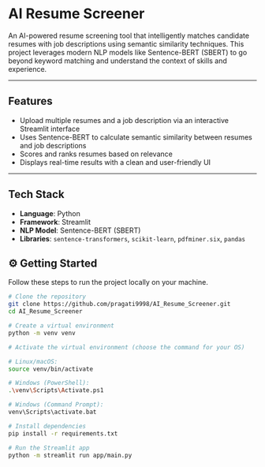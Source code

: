 #  AI Resume Screener

An AI-powered resume screening tool that intelligently matches candidate resumes with job descriptions using semantic similarity techniques. This project leverages modern NLP models like Sentence-BERT (SBERT) to go beyond keyword matching and understand the context of skills and experience.

---

##  Features

- Upload multiple resumes and a job description via an interactive Streamlit interface
- Uses Sentence-BERT to calculate semantic similarity between resumes and job descriptions
- Scores and ranks resumes based on relevance
- Displays real-time results with a clean and user-friendly UI

---

##  Tech Stack

- **Language**: Python
- **Framework**: Streamlit
- **NLP Model**: Sentence-BERT (SBERT)
- **Libraries**: `sentence-transformers`, `scikit-learn`, `pdfminer.six`, `pandas`


## ⚙️ Getting Started

Follow these steps to run the project locally on your machine.

```bash
# Clone the repository
git clone https://github.com/pragati9998/AI_Resume_Screener.git
cd AI_Resume_Screener

# Create a virtual environment
python -m venv venv

# Activate the virtual environment (choose the command for your OS)

# Linux/macOS:
source venv/bin/activate

# Windows (PowerShell):
.\venv\Scripts\Activate.ps1

# Windows (Command Prompt):
venv\Scripts\activate.bat

# Install dependencies
pip install -r requirements.txt

# Run the Streamlit app
python -m streamlit run app/main.py

